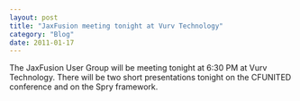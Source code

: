 ```yaml
---
layout: post
title: "JaxFusion meeting tonight at Vurv Technology"
category: "Blog"
date: 2011-01-17
---
```



The JaxFusion User Group will be meeting tonight at 6:30 PM at Vurv Technology. There will be two short presentations tonight on the CFUNITED conference and on the Spry framework.